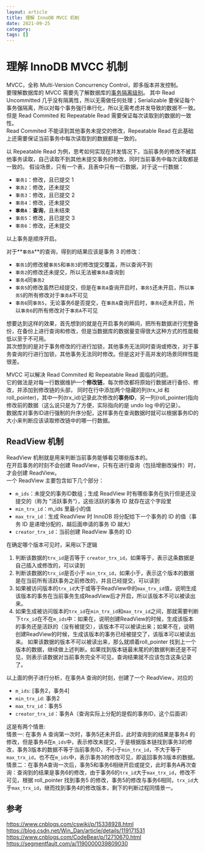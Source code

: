 ```yaml
---
layout: article  
title: 理解 InnoDB MVCC 机制  
date: 2021-09-25  
category:  
tags: []
---
```


# 理解 InnoDB MVCC 机制

MVCC，全称 Multi-Version Concurrency Control，即多版本并发控制。  
要理解数据库的 MVCC 需要先了解数据库的[事务隔离级别](./事务隔离界别.md)。
其中 Read Uncommitted 几乎没有隔离性，所以无需做任何处理；Serializable 要保证每个事务强隔离，所以对每个事务强行串行化，所以无需考虑并发导致的数据不一致。  
但是 Read Commited 和 Repeatable Read 需要保证每次读取到的数据的一致性。  
Read Commited 不能读到其他事务未提交的修改，Repeatable Read 在此基础上还需要保证当前事务中每次读取到的数据都是一致的。

以 Repeatable Read 为例，思考如何实现在并发情况下，当前事务的修改不被其他事务读取，自己读取不到其他未提交事务的修改，同时当前事务中每次读取都是一致的。
假设场景，只有一个表，且表中只有一行数据，对于这一行数据：
- `事务1`：修改，且已提交 1
- `事务2`：修改，还未提交
- `事务3`：修改，且已提交 2
- `事务4`：修改，还未提交
- **`事务A`**：**查询**，且未结束
- `事务5`：修改，且已提交 3
- `事务6`：修改，还未提交

以上事务是顺序开启。

对于**`事务A`**的查询，得到的结果应该是事务 3 的修改：
- `事务1`的修改被`事务5`和`事务3`的修改提交覆盖，所以查询不到
- `事务2`的修改还未提交，所以无法被`事务A`查询到
- `事务4`同`事务2`
- `事务5`的修改虽然已经提交，但是在`事务A`查询开启时，`事务5`还未开启，所以`事务5`的所有修改对于`事务A`不可见
- `事务6`同`事务5`，无论事务6是否提交，在`事务A`查询开启时，`事务6`还未开启，所以`事务6`的所有修改对于`事务A`不可见

想要达到这样的效果，首先想到的就是在开启事务的瞬间，把所有数据进行完整备份，在备份上进行查询和修改，但是当数据库的数据量变得很大这种方式的性能极低以至于不可用。  
其次想到的是对于事务修改的行进行加锁，其他事务无法同时查询或修改，对于事务查询的行进行加锁，其他事务无法同时修改。但是这对于高并发的场景同样性能很差。

MVCC 可以解决 Read Commited 和 Repeatable Read 面临的问题。  
它的做法是对每一行数据维护一个**修改链**，每次修改都将原始行数据进行备份、修改，并添加到修改链的头部，
同时在行中添加两个隐藏的列(trx_id 和 roll_pointer)，其中一列(trx_id)记录此次修改的**事务ID**，另一列(roll_pointer)指向修改前的数据（这么说只是为了方便，实际指向的是 undo log 中的记录）。  
数据库对事务ID进行强制的升序分配，这样事务在查询数据时就可以根据事务ID的大小来判断应该读取修改链中的哪一行数据。

## ReadView 机制
ReadView 机制就是用来判断当前事务能够看见哪些版本的。  
在开启事务的时刻不会创建 ReadView，只有在进行查询（包括增删改操作）时，才会创建 ReadView。  
一个 ReadView 主要包含如下几个部分：
- `m_ids`：未提交的事务ID数组；生成 ReadView 时有哪些事务在执行但是还没提交的（称为 ”活跃事务“），这些活跃的事务 ID 就存在这个字段里
- `min_trx_id`：m_ids 里最小的值
- `max_trx_id`：生成 ReadView 时 InnoDB 将分配给下一个事务的 ID 的值（事务 ID 是递增分配的，越后面申请的事务 ID 越大）
- `creator_trx_id`：当前创建 ReadView 事务的 ID

在确定哪个版本可见时，采用以下逻辑
1. 判断该数据的`trx_id`是否等于 `creator_trx_id`，如果等于，表示这条数据是自己插入或修改的，可以读到
2. 判断该数据的`trx_id`是否小于 `min_trx_id`，如果小于，表示这个版本的数据是在当前所有活跃事务之前修改的，并且已经提交，可以读到
3. 如果被访问版本的`trx_id`大于或等于ReadView中的`max_trx_id`值，说明生成该版本的事务在当前事务生成ReadView后才开启，所以该版本不可以被读出来。
4. 如果生成被访问版本的`trx_id`在`min_trx_id`和`max_trx_id`之间，那就需要判断下`trx_id`在不在`m_ids`中：如果在，说明创建ReadView的时候，生成该版本的事务还是活跃的（没有被提交），该版本不可以被读出来；如果不在，说明创建ReadView的时候，生成该版本的事务已经被提交了，该版本可以被读出来。
   如果该数据的版本不可以被读出来，那么就顺着roll_pointer 找到上一个版本的数据，继续做上述判断。如果找到版本链最末尾的的数据判断还是不可见，则表示该数据对当前事务完全不可见，查询结果就不应该包含这条记录了。

以上面的例子进行分析，在事务A 查询的时刻，创建了一个 ReadView，对应的
- `m_ids`: [事务2，事务4]
- `min_trx_id`: 事务2
- `max_trx_id`：事务5
- `creator_trx_id`：事务A（查询实际上分配的是假的事务ID，这个后面讲）

这是有两个情景:  
情景一: 在事务 A 查询第一次时，事务5还未开启，此时查询到的结果是事务4 的修改，但是事务4在`m_ids`中，表示修改未提交，于是根据版本链找到事务3的修改，事务3版本的数据不等于当前事务ID，不小于`min_trx_id`，不大于等于`max_trx_id`，也不在`m_ids`中，表示事务3的修改可见，即返回事务3版本的数据。
情景二：在事务A查询一次后，事务5和事务6相继开启或提交，此时事务A再次查询：查询到的结果是事务6的修改，由于事务6的`trx_id`大于`max_trx_id`，修改不可见，根据 roll_pointer 找到事务5 的修改，事务5的修改与事务6相同，`trx_id`大于`max_trx_id`，继而找到事务4的修改版本，剩下的判断过程同情景一。

## 参考
<https://www.cnblogs.com/cswiki/p/15338928.html>
<https://blog.csdn.net/Win_Dan/article/details/119171531>
<https://www.cnblogs.com/CodeBear/p/12710670.html>
<https://segmentfault.com/a/1190000039809030>

